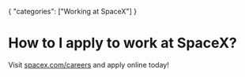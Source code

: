 {
    "categories": ["Working at SpaceX"]
}

# How to I apply to work at SpaceX?

Visit [spacex.com/careers](https://spacex.com/careers) and apply online today!
